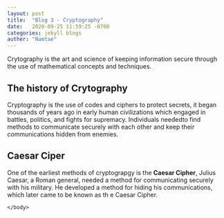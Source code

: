 ```yaml
---
layout: post
title:  "Blog 3 - Cryptography"
date:   2020-09-25 11:59:25 -0700
categories: jekyll blogs
auther: "Namtae"
---
```

<html>
    <body>
        <p>Crytography is the art and science of keeping information secure through the use of mathematical concepts and techniques.</p>
        <h2>The history of Crytography</h2>
        <p>Cryptography is the use of codes and ciphers to protect secrets, it began thousands of years ago in early human civilizations which engaged in battles, politics, and fights for supremacy. Individuals neededto find methods to communicate securely with each other and keep their communications hidden from enemies.</p>
        <h2>Caesar Ciper</h2>
        <p>One of the earliest methods of cryptograpgy is the <b>Caesar Cipher</b>, Julius Caesar, a Roman general, needed a method for communicating securely with his military. He developed a method for hiding his communications, which later came to be known as th e Caesar Cipher.</p>

    </body>
</html>